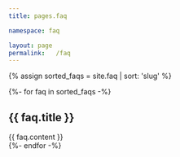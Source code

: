 ```yaml
---
title: pages.faq

namespace: faq

layout: page
permalink:   /faq
---
```


{% assign sorted_faqs = site.faq | sort: 'slug' %}

{%- for faq in sorted_faqs -%}
  <section class="faq_question">
    <h2 class="h3">{{ faq.title }}</h2>
    {{ faq.content }}
  </section>
{%- endfor -%}

